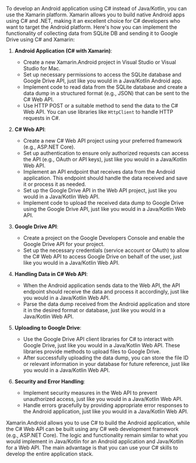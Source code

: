 To develop an Android application using C# instead of Java/Kotlin, you can use the Xamarin platform. Xamarin allows you to build native Android apps using C# and .NET, making it an excellent choice for C# developers who want to target the Android platform. Here's how you can implement the functionality of collecting data from SQLite DB and sending it to Google Drive using C# and Xamarin:

1. **Android Application (C# with Xamarin)**:
   - Create a new Xamarin.Android project in Visual Studio or Visual Studio for Mac.
   - Set up necessary permissions to access the SQLite database and Google Drive API, just like you would in a Java/Kotlin Android app.
   - Implement code to read data from the SQLite database and create a data dump in a structured format (e.g., JSON) that can be sent to the C# Web API.
   - Use HTTP POST or a suitable method to send the data to the C# Web API. You can use libraries like `HttpClient` to handle HTTP requests in C#.

2. **C# Web API**:
   - Create a new C# Web API project using your preferred framework (e.g., ASP.NET Core).
   - Set up authentication to ensure only authorized requests can access the API (e.g., OAuth or API keys), just like you would in a Java/Kotlin Web API.
   - Implement an API endpoint that receives data from the Android application. This endpoint should handle the data received and save it or process it as needed.
   - Set up the Google Drive API in the Web API project, just like you would in a Java/Kotlin Web API.
   - Implement code to upload the received data dump to Google Drive using the Google Drive API, just like you would in a Java/Kotlin Web API.

3. **Google Drive API**:
   - Create a project on the Google Developers Console and enable the Google Drive API for your project.
   - Set up the necessary credentials (service account or OAuth) to allow the C# Web API to access Google Drive on behalf of the user, just like you would in a Java/Kotlin Web API.

4. **Handling Data in C# Web API**:
   - When the Android application sends data to the Web API, the API endpoint should receive the data and process it accordingly, just like you would in a Java/Kotlin Web API.
   - Parse the data dump received from the Android application and store it in the desired format or database, just like you would in a Java/Kotlin Web API.

5. **Uploading to Google Drive**:
   - Use the Google Drive API client libraries for C# to interact with Google Drive, just like you would in a Java/Kotlin Web API. These libraries provide methods to upload files to Google Drive.
   - After successfully uploading the data dump, you can store the file ID or relevant information in your database for future reference, just like you would in a Java/Kotlin Web API.

6. **Security and Error Handling**:
   - Implement security measures in the Web API to prevent unauthorized access, just like you would in a Java/Kotlin Web API.
   - Handle errors gracefully by providing appropriate error responses to the Android application, just like you would in a Java/Kotlin Web API.

Xamarin.Android allows you to use C# to build the Android application, while the C# Web API can be built using any C# web development framework (e.g., ASP.NET Core). The logic and functionality remain similar to what you would implement in Java/Kotlin for an Android application and Java/Kotlin for a Web API. The main advantage is that you can use your C# skills to develop the entire application stack.